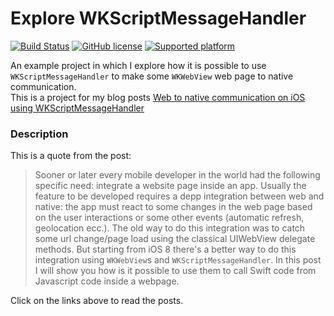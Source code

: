 # Explore WKScriptMessageHandler

[![Build Status](https://travis-ci.org/chicio/Explore-WKScriptMessageHandler.svg?branch=master)](https://travis-ci.org/chicio/Explore-WKScriptMessageHandler)
[![GitHub license](https://img.shields.io/badge/license-MIT-blue.svg)](https://raw.githubusercontent.com/chicio/React-Native-Native-Modules-Communication/master/LICENSE.md)
[![Supported platform](https://img.shields.io/badge/platforms-iOS-orange.svg)](https://img.shields.io/badge/platforms-iOS-orange.svg)


An example project in which I explore how it is possible to use `WKScriptMessageHandler` to make some `WKWebView` web page to native communication.  
This is a project for my blog posts [Web to native communication on iOS using WKScriptMessageHandler](https://www.fabrizioduroni.it/XXX.html "Web to native communication on iOS using WKScriptMessageHandler") 

### Description

This is a quote from the post:

> Sooner or later every mobile developer in the world had the following specific need: integrate a website page inside an app. Usually the feature to be developed requires a depp integration between web and native: the app must react to some changes in the web page based on the user interactions or some other events (automatic refresh, geolocation ecc.). The old way to do this integration was to catch some url change/page load using the classical UIWebView delegate methods. But starting from iOS 8 there's a better way to do this integration using `WKWebView`s and `WKScriptMessageHandler`. In this post I will show you how is it possible to use them to call Swift code from Javascript code inside a webpage. 

Click on the links above to read the posts.
